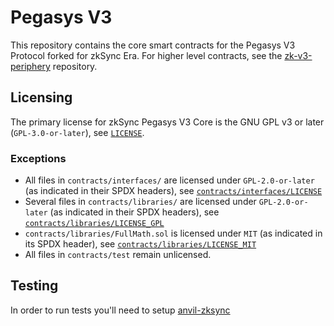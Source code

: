 # Pegasys V3

This repository contains the core smart contracts for the Pegasys V3 Protocol forked for zkSync Era.
For higher level contracts, see the [zk-v3-periphery](https://github.com/pegasys-fi/zk-pegasys-v3-periphery)
repository.

## Licensing

The primary license for zkSync Pegasys V3 Core is the GNU GPL v3 or later (`GPL-3.0-or-later`), see [`LICENSE`](./LICENSE).

### Exceptions

- All files in `contracts/interfaces/` are licensed under `GPL-2.0-or-later` (as indicated in their SPDX headers), see [`contracts/interfaces/LICENSE`](./contracts/interfaces/LICENSE)
- Several files in `contracts/libraries/` are licensed under `GPL-2.0-or-later` (as indicated in their SPDX headers), see [`contracts/libraries/LICENSE_GPL`](contracts/libraries/LICENSE_GPL)
- `contracts/libraries/FullMath.sol` is licensed under `MIT` (as indicated in its SPDX header), see [`contracts/libraries/LICENSE_MIT`](contracts/libraries/LICENSE_MIT)
- All files in `contracts/test` remain unlicensed.

## Testing

In order to run tests you'll need to setup [anvil-zksync](https://docs.zksync.io/zksync-era/tooling/local-setup/anvil-zksync-node#install-and-set-up-anvil-zksync)